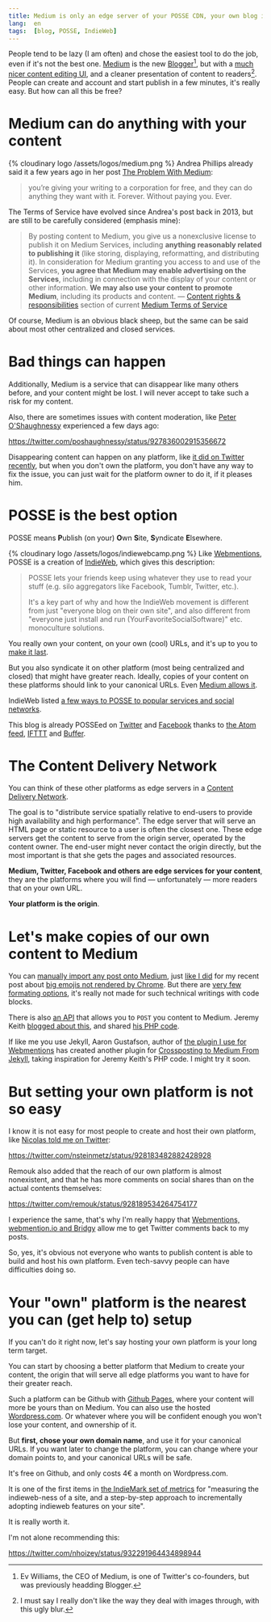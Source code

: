 ```yaml
---
title: Medium is only an edge server of your POSSE CDN, your own blog is the origin
lang:  en
tags:  [blog, POSSE, IndieWeb]
---
```


People tend to be lazy (I am often) and chose the easiest tool to do the job, even if it's not the best one. [Medium](https://medium.com/) is the new [Blogger](https://www.blogger.com/)[^ev-williams], but with a [much nicer content editing UI](https://medium.com/@ev/writing-in-medium-df8eac9f4a5e), and a cleaner presentation of content to readers[^blur]. People can create and account and start publish in a few minutes, it's really easy. But how can all this be free?

[^ev-williams]: Ev Williams, the CEO of Medium, is one of Twitter's co-founders, but was previously headding Blogger.

[^blur]: I must say I really don't like the way they deal with images through, with this ugly blur.

# Medium can do anything with your content

{% cloudinary logo /assets/logos/medium.png %}
Andrea Phillips already said it a few years ago in her post [The Problem With Medium](https://medium.com/@andrhia/the-problem-with-medium-336300490cbb):

> you’re giving your writing to a corporation for free, and they can do anything they want with it. Forever. Without paying you. Ever.

The Terms of Service have evolved since Andrea's post back in 2013, but are still to be carefully considered (emphasis mine):

> By posting content to Medium, you give us a nonexclusive license to publish it on Medium Services, including **anything reasonably related to publishing it** (like storing, displaying, reformatting, and distributing it). In consideration for Medium granting you access to and use of the Services, **you agree that Medium may enable advertising on the Services**, including in connection with the display of your content or other information. **We may also use your content to promote Medium**, including its products and content. — [Content rights & responsibilities](https://medium.com/policy/medium-terms-of-service-9db0094a1e0f#8c81) section of current [Medium Terms of Service](https://medium.com/policy/medium-terms-of-service-9db0094a1e0f)

Of course, Medium is an obvious black sheep, but the same can be said about most other centralized and closed services.

# Bad things can happen

Additionally, Medium is a service that can disappear like many others before, and your content might be lost. I will never accept to take such a risk for my content.

Also, there are sometimes issues with content moderation, like [Peter O'Shaughnessy](https://twitter.com/poshaughnessy/) experienced a few days ago:

https://twitter.com/poshaughnessy/status/927836002915356672

Disappearing content can happen on any platform, like [it did on Twitter recently](https://gizmodo.com/search-for-bisexual-on-twitter-right-now-and-no-news-1820161061), but when you don't own the platform, you don't have any way to fix the issue, you can just wait for the platform owner to do it, if it pleases him.

# POSSE is the best option

POSSE means **P**ublish (on your) **O**wn **S**ite, **S**yndicate **E**lsewhere.

{% cloudinary logo /assets/logos/indiewebcamp.png %}
Like [Webmentions](/2017/07/so-long-disqus-hello-webmentions.html), POSSE is a creation of [IndieWeb](https://indieweb.org/), which gives this description:

> POSSE lets your friends keep using whatever they use to read your stuff (e.g. silo aggregators like Facebook, Tumblr, Twitter, etc.).
>
> It's a key part of why and how the IndieWeb movement is different from just "everyone blog on their own site", and also different from "everyone just install and run (YourFavoriteSocialSoftware)" etc. monoculture solutions.

You really own your content, on your own (cool) URLs, and it's up to you to [make it last](https://remysharp.com/2016/12/22/cool-uris-dont-change).

But you also syndicate it on other platform (most being centralized and closed) that might have greater reach. Ideally, copies of your content on these platforms should link to your canonical URLs. Even [Medium allows it](https://help.medium.com/hc/en-us/articles/217991468-SEO-and-duplicate-content).

IndieWeb listed [a few ways to POSSE to popular services and social networks](https://indieweb.org/POSSE#How_To_Implement).

This blog is already POSSEed on [Twitter](https://twitter.com/nhoizey) and [Facebook](https://www.facebook.com/nhoizey) thanks to [the Atom feed](https://nicolas-hoizey.com/atom.xml), [IFTTT](https://ifttt.com/) and [Buffer](https://buffer.com/).

# The Content Delivery Network

You can think of these other platforms as edge servers in a [Content Delivery Network](https://en.wikipedia.org/wiki/Content_delivery_network).

The goal is to "distribute service spatially relative to end-users to provide high availability and high performance". The edge server that will serve an HTML page or static resource to a user is often the closest one. These edge servers get the content to serve from the origin server, operated by the content owner. The end-user might never contact the origin directly, but the most important is that she gets the pages and associated resources.

**Medium, Twitter, Facebook and others are edge services for your content**, they are the platforms where you will find — unfortunately — more readers that on your own URL.

**Your platform is the origin**.

# Let's make copies of our own content to Medium

You can [manually import any post onto Medium](https://help.medium.com/hc/en-us/articles/214550207-Import-post), just [like I did](https://medium.com/@nhoizey/chrome-fails-showing-big-emojis-8b274d98f17b) for my recent post about [big emojis not rendered by Chrome](/2017/10/chrome-fails-showing-big-emojis.html). But there are [very few formating options](https://help.medium.com/hc/en-us/sections/115001484747-Editing-formatting), it's really not made for such technical writings with code blocks.

There is also [an API](https://github.com/Medium/medium-api-docs) that allows you to `POST` you content to Medium. Jeremy Keith [blogged about this](https://adactio.com/journal/9694), and shared [his PHP code](https://gist.github.com/adactio/c174a4a68498e30babfd).

If like me you use Jekyll, Aaron Gustafson, author of [the plugin I use for Webmentions](/2017/07/so-long-disqus-hello-webmentions.html) has created another plugin for [Crossposting to Medium From Jekyll](https://www.aaron-gustafson.com/notebook/crossposting-to-medium-from-jekyll/), taking inspiration for Jeremy Keith's PHP code. I might try it soon.

# But setting your own platform is not so easy

I know it is not easy for most people to create and host their own platform, like [Nicolas told me on Twitter](https://twitter.com/nsteinmetz/status/928183482882428928):

https://twitter.com/nsteinmetz/status/928183482882428928

Remouk also added that the reach of our own platform is almost nonexistent, and that he has more comments on social shares than on the actual contents themselves:

https://twitter.com/remouk/status/928189534264754177

I experience the same, that's why I'm really happy that [Webmentions, webmention.io and Bridgy](/2017/07/so-long-disqus-hello-webmentions.html) allow me to get Twitter comments back to my posts.

So, yes, it's obvious not everyone who wants to publish content is able to build and host his own platform. Even tech-savvy people can have difficulties doing so.

# Your "own" platform is the nearest you can (get help to) setup

If you can't do it right now, let's say hosting your own platform is your long term target.

You can start by choosing a better platform that Medium to create your content, the origin that will serve all edge platforms you want to have for their greater reach.

Such a platform can be Github with [Github Pages](https://pages.github.com/), where your content will more be yours than on Medium. You can also use the hosted [Wordpress.com](https://en.wordpress.com/). Or whatever where you will be confident enough you won't lose your content, and ownership of it.

But **first, chose your own domain name**, and use it for your canonical URLs. If you want later to change the platform, you can change where your domain points to, and your canonical URLs will be safe.

It's free on Github, and only costs 4€ a month on Wordpress.com.

It is one of the first items in [the IndieMark set of metrics](https://indieweb.org/IndieMark) for "measuring the indieweb-ness of a site, and a step-by-step approach to incrementally adopting indieweb features on your site".

It is really worth it.

I'm not alone recommending this:

https://twitter.com/nhoizey/status/932291964434898944
